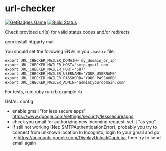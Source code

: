 # url-checker

[![GetBadges Game](https://justi-url-checker.getbadges.io/shield/company/justi-url-checker)](https://justi-url-checker.getbadges.io/?ref=shield-game)
[![Build Status](https://travis-ci.org/justi/url-checker.svg?branch=master)](https://travis-ci.org/justi/url-checker)

Check provided url(s) for valid status codes and/or redirects

gem install httparty mail

You should set the following ENVs in you `.bashrc` file:

```
export URL_CHECKER_MAILER_DOMAIN='my_domain_or_ip'
export URL_CHECKER_MAILER_HOST='smtp.gmail.com'
export URL_CHECKER_MAILER_PORT='587'
export URL_CHECKER_MAILER_USERNAME='YOUR_USERNAME'
export URL_CHECKER_MAILER_PASSWORD='YOUR_PASSWORD'
export URL_CHECKER_MAILER_ADMIN='admin@yourdomain.com'
```

For tests, run:
ruby run.rb example.rb

GMAIL config
- enable gmail "for less secure apps"
https://www.google.com/settings/security/lesssecureapps
- chcek you gmail for authorizing new incoming request, set it "as you"
- if still not working (Net::SMTPAuthenticationError), probably you try to connect from unknown location
In Incognito, login to your gmail and go to https://accounts.google.com/DisplayUnlockCaptcha, then try to send email again
